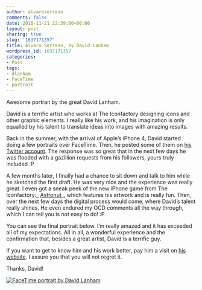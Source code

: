 ```yaml
---
author: alvaroserrano
comments: false
date: 2010-11-21 22:39:00+00:00
layout: post
sharing: true
slug: '1637171357'
title: Álvaro Serrano, by David Lanham
wordpress_id: 1637171357
categories:
- Post
tags:
- dlanham
- FaceTime
- portrait
---
```


Awesome portrait by the great David Lanham.

David is a terrific artist who works at The Iconfactory designing icons and other graphic elements. I really like his work, and his imagination is only equalled by his talent to translate ideas into images with amazing results.

Back in the summer, with the arrival of Apple’s iPhone 4, David started doing a few portraits over FaceTime. Then, he posted some of them on [his Twitter account](http://twitter.com/#!/dlanham). The response was so great that in the next few days he was flooded with a gazillion requests from his followers, yours truly included :P

A few months later, I finally had a chance to sit down and talk to him while he sketched the first draft. He was very nice and the experience was really great. I even got a sneak peek of the new iPhone game from The Iconfactory:_ [Astronut](http://astronutapp.com/)_, which features his artwork and is really fun. Then, over the next few days the digital process would come, where David’s talent really shines. He even endured my OCD comments all the way through, which I can tell you is not easy to do! :P

You can see the final portrait below. I’m really amazed and it has exceeded all of my expectations. All in all, a wonderful experience and the confirmation that, besides a great artist, David is a terrific guy.

If you want to get to know him and his work better, pay him a visit on [his website](http://dlanham.com). I assure you that you will not regret it.

Thanks, David!


[![FaceTime portrait by David Lanham](https://farm5.staticflickr.com/4091/5194175681_304e8bbcba_o.png)](https://www.flickr.com/photos/analogsenses/5194175681)